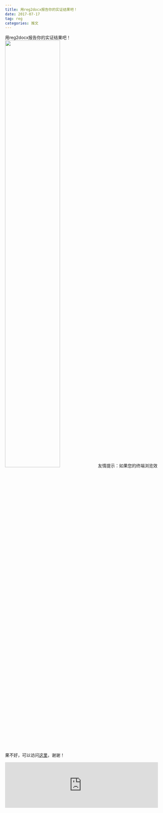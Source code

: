 ```yaml
---
title: 用reg2docx报告你的实证结果吧！
date: 2017-07-17
tag: reg
categories: 推文
---
```

用reg2docx报告你的实证结果吧！
<img src="http://mmbiz.qpic.cn/mmbiz_jpg/ACviaWTBFxhazEWZwVaVKvNoyHsYjlOIA0rHRKibGNHlh2zgXTjcicsCKX4vF1uia6CUeqbo74VB48ibGLSia2m5auJA/0?wx_fmt.jpeg" style="width: 60%; height: auto;"/><!--more-->
友情提示：如果您的终端浏览效果不好，可以访问[这里](https://stata-club.github.io/stata_article/2017-07-17.html)，谢谢！
<iframe src="https://stata-club.github.io/stata_article/2017-07-17.html" id="iframepage" frameborder="0" scrolling="no" marginheight="0" marginwidth="0" width="100%" onLoad="iFrameHeight()"></iframe>
<script type="text/javascript" language="javascript">
function iFrameHeight() {
var ifm= document.getElementById("iframepage");
var subWeb = document.frames ? document.frames["iframepage"].document : ifm.contentDocument;   
if(ifm != null && subWeb != null) {
 ifm.height = subWeb.body.scrollHeight;
} 
} 
</script> 